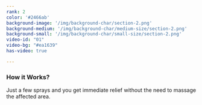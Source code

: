 ```yaml
---
rank: 2
color: '#2466ab'
background-image: '/img/background-char/section-2.png'
background-medium: '/img/background-char/medium-size/section-2.png'
background-small: '/img/background-char/small-size/section-2.png'
video-id: "01"
video-bg: "#ea1639"
has-video: true

---
```


<h3>How it Works?</h3>
<p>Just a few sprays and you get immediate relief without the need to massage the affected area.</p>